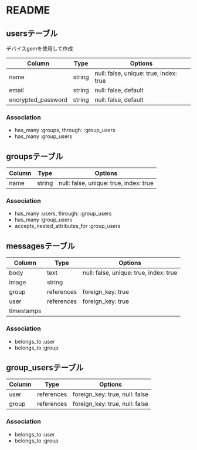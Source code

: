 # README


## usersテーブル
デバイスgemを使用して作成  
  
|Column|Type|Options|
|------|----|-------|
|name|string|null: false, unique: true, index: true|
|email|string|null: false, default|
|encrypted_password|string|null: false, default|


### Association
- has_many :groups, through: :group_users  
- has_many :group_users


## groupsテーブル

|Column|Type|Options|
|------|----|-------|
|name|string|null: false, unique: true, index: true|

### Association
- has_many :users, through: :group_users  
- has_many :group_users  
- accepts_nested_attributes_for :group_users  
   
   
 ## messagesテーブル
 
 |Column|Type|Options|
 |------|----|-------|
 |body|text|null: false, unique: true, index: true|
 |image|string||
 |group|references|foreign_key: true|
 |user|references|foreign_key: true| 
 |timestamps|||
   
 ### Association
- belongs_to :user  
- belongs_to :group
  
  
 ## group_usersテーブル
 
 |Column|Type|Options|
 |------|----|-------|
 |user|references|foreign_key: true, null: false| 
 |group|references|foreign_key: true, null: false| 
   
 ### Association
- belongs_to :user  
- belongs_to :group